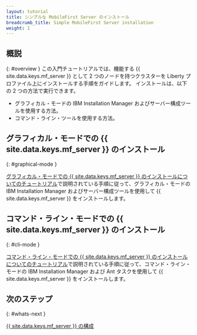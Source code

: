 ```yaml
---
layout: tutorial
title: シンプルな MobileFirst Server のインストール
breadcrumb_title: Simple MobileFirst Server installation
weight: 1
---
```

<!-- NLS_CHARSET=UTF-8 -->
## 概説
{: #overview }
この入門チュートリアルでは、機能する {{ site.data.keys.mf_server }} として 2 つのノードを持つクラスターを Liberty プロファイル上にインストールする手順をガイドします。 インストールは、以下の 2 つの方法で実行できます。
* グラフィカル・モードの IBM Installation Manager およびサーバー構成ツールを使用する方法。
* コマンド・ライン・ツールを使用する方法。

## グラフィカル・モードでの {{ site.data.keys.mf_server }} のインストール
{: #graphical-mode }

[グラフィカル・モードでの {{ site.data.keys.mf_server }} のインストールについてのチュートリアル](graphical-mode)で説明されている手順に従って、グラフィカル・モードの IBM Installation Manager およびサーバー構成ツールを使用して {{ site.data.keys.mf_server }} をインストールします。

## コマンド・ライン・モードでの {{ site.data.keys.mf_server }} のインストール
{: #cli-mode }

[コマンド・ライン・モードでの {{ site.data.keys.mf_server }} のインストールについてのチュートリアル](command-line)で説明されている手順に従って、コマンド・ライン・モードの IBM Installation Manager および Ant タスクを使用して {{ site.data.keys.mf_server }} をインストールします。

## 次のステップ
{: #whats-next }

[{{ site.data.keys.mf_server }} の構成](../server-configuration)
